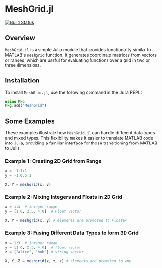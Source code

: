 # MeshGrid.jl

[![Build Status](https://github.com/akjake616/MeshGrid.jl/actions/workflows/CI.yml/badge.svg)](https://github.com/akjake616/MeshGrid.jl/actions/workflows/CI.yml)

## Overview

`MeshGrid.jl` is a simple Julia module that provides functionality similar to MATLAB's `meshgrid` function. It generates coordinate matrices from vectors or ranges, which are useful for evaluating functions over a grid in two or three dimensions.

## Installation

To install `MeshGrid.jl`, use the following command in the Julia REPL:

```julia
using Pkg
Pkg.add("MeshGrid")
```

## Some Examples

These examples illustrate how `MeshGrid.jl` can handle different data types and mixed types. This flexibility makes it easier to translate MATLAB code into Julia, providing a familiar interface for those transitioning from MATLAB to Julia.

### Example 1: Creating 2D Grid from Range

```julia
x = -1:1:1
y = -1:0.5:1

X, Y = meshgrid(x, y)
```

### Example 2: Mixing Integers and Floats in 2D Grid

```julia
x = 1:3  # integer range
y = [1.0, 2.5, 4.0]  # Float vector

X, Y = meshgrid(x, y) # elements are promoted to Float64
```

### Example 3: Fusing Different Data Types to form 3D Grid

```julia
x = 1:3  # integer range
y = [1.0, 2.5, 4.0]  # float vector
z = ["alice", "bob"] # string vector

X, Y, Z = meshgrid(x, y, z) # elements are promoted to Any
```

